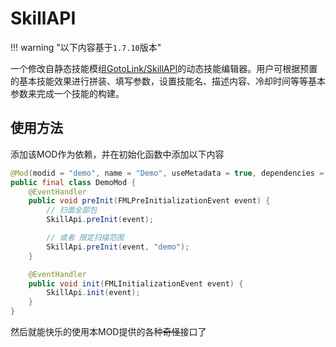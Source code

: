 # SkillAPI

!!! warning "以下内容基于`1.7.10`版本"

一个修改自静态技能模组[GotoLink/SkillAPI](https://github.com/GotoLink/SkillAPI)的动态技能编辑器。用户可根据预置的基本技能效果进行拼装、填写参数，设置技能名、描述内容、冷却时间等等基本参数来完成一个技能的构建。

## 使用方法

添加该MOD作为依赖，并在初始化函数中添加以下内容

```java
@Mod(modid = "demo", name = "Demo", useMetadata = true, dependencies = "required-after:skillapi")
public final class DemoMod {
    @EventHandler
    public void preInit(FMLPreInitializationEvent event) {
        // 扫面全部包
        SkillApi.preInit(event);

        // 或者 限定扫描范围
        SkillApi.preInit(event, "demo");
    }

    @EventHandler
    public void init(FMLInitializationEvent event) {
        SkillApi.init(event);
    }
}
```

然后就能快乐的使用本MOD提供的各种<del>奇怪</del>接口了